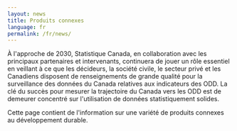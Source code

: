 ```yaml
---
layout: news
title: Produits connexes
language: fr
permalink: /fr/news/
---
```


À l'approche de 2030, Statistique Canada, en collaboration avec les principaux partenaires et intervenants, continuera de jouer un rôle essentiel en veillant à ce que les décideurs, la société civile, le secteur privé et les Canadiens disposent de renseignements de grande qualité pour la surveillance des données du Canada relatives aux indicateurs des ODD. La clé du succès pour mesurer la trajectoire du Canada vers les ODD est de demeurer concentré sur l'utilisation de données statistiquement solides.

Cette page contient de l'information sur une variété de produits connexes au développement durable.
